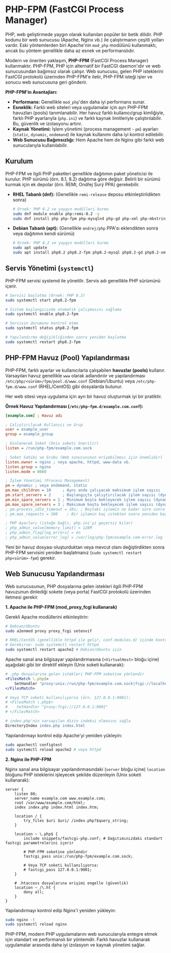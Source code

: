 # PHP-FPM (FastCGI Process Manager)

PHP, web geliştirmede yaygın olarak kullanılan popüler bir betik dilidir. PHP kodunu bir web sunucusu (Apache, Nginx vb.) ile çalıştırmanın çeşitli yolları vardır. Eski yöntemlerden biri Apache'nin `mod_php` modülünü kullanmaktı, ancak bu yöntem genellikle daha az esnek ve performanslıdır.

Modern ve önerilen yaklaşım, **PHP-FPM** (FastCGI Process Manager) kullanmaktır. PHP-FPM, PHP için alternatif bir FastCGI daemon'ıdır ve web sunucusundan bağımsız olarak çalışır. Web sunucusu, gelen PHP isteklerini FastCGI protokolü üzerinden PHP-FPM'e iletir, PHP-FPM isteği işler ve sonucu web sunucusuna geri gönderir.

**PHP-FPM'in Avantajları:**

*   **Performans:** Genellikle `mod_php`'den daha iyi performans sunar.
*   **Esneklik:** Farklı web siteleri veya uygulamalar için ayrı PHP-FPM havuzları (pools) tanımlanabilir. Her havuz farklı kullanıcı/grup kimliğiyle, farklı PHP ayarlarıyla (`php.ini`) ve farklı kaynak limitleriyle çalıştırılabilir. Bu, güvenlik ve izolasyonu artırır.
*   **Kaynak Yönetimi:** İşlem yönetimi (process management - `pm`) ayarları (`static`, `dynamic`, `ondemand`) ile kaynak kullanımı daha iyi kontrol edilebilir.
*   **Web Sunucusu Bağımsızlığı:** Hem Apache hem de Nginx gibi farklı web sunucularıyla kullanılabilir.

## Kurulum

PHP-FPM ve ilgili PHP paketleri genellikle dağıtımın paket yöneticisi ile kurulur. PHP sürümü (örn. 8.1, 8.2) dağıtıma göre değişir. Belirli bir sürümü kurmak için ek depolar (örn. REMI, Ondřej Surý PPA) gerekebilir.

*   **RHEL Tabanlı (dnf):** (Genellikle `remi-release` deposu etkinleştirildikten sonra)
    ```bash
    # Örnek: PHP 8.2 ve yaygın modülleri kurma
    sudo dnf module enable php:remi-8.2 -y 
    sudo dnf install php php-fpm php-mysqlnd php-gd php-xml php-mbstring php-intl -y
    ```
*   **Debian Tabanlı (apt):** (Genellikle `ondrej/php` PPA'sı eklendikten sonra veya dağıtımın kendi sürümü)
    ```bash
    # Örnek: PHP 8.2 ve yaygın modülleri kurma
    sudo apt update
    sudo apt install php8.2 php8.2-fpm php8.2-mysql php8.2-gd php8.2-xml php8.2-mbstring php8.2-intl -y
    ```

## Servis Yönetimi (`systemctl`)

PHP-FPM servisi systemd ile yönetilir. Servis adı genellikle PHP sürümünü içerir.

```bash
# Servisi başlatma (Örnek: PHP 8.2)
sudo systemctl start php8.2-fpm 

# Sistem başlangıcında otomatik çalışmasını sağlama
sudo systemctl enable php8.2-fpm

# Servisin durumunu kontrol etme
sudo systemctl status php8.2-fpm

# Yapılandırma değişikliğinden sonra yeniden başlatma
sudo systemctl restart php8.2-fpm 
```

## PHP-FPM Havuz (Pool) Yapılandırması

PHP-FPM, farklı ayarlar ve kullanıcılarla çalışabilen **havuzlar (pools)** kullanır. Varsayılan havuz genellikle `www` olarak adlandırılır ve yapılandırması `/etc/php/<sürüm>/fpm/pool.d/www.conf` (Debian/Ubuntu) veya `/etc/php-fpm.d/www.conf` (RHEL/CentOS) gibi dosyalarda bulunur.

Her web sitesi veya uygulama için ayrı bir havuz oluşturmak iyi bir pratiktir.

**Örnek Havuz Yapılandırması (`/etc/php-fpm.d/example.com.conf`):**
```ini
[example.com] ; Havuz adı

; Çalıştırılacak Kullanıcı ve Grup
user = example_user
group = example_group

; Dinlenecek Soket (Unix soketi önerilir)
listen = /run/php-fpm/example.com.sock 

; Soket Sahibi ve Grubu (Web sunucusunun erişebilmesi için önemlidir)
listen.owner = nginx ; veya apache, httpd, www-data vb.
listen.group = nginx
listen.mode = 0660

; İşlem Yönetimi (Process Management)
pm = dynamic ; veya ondemand, static
pm.max_children = 10     ; Aynı anda çalışacak maksimum işlem sayısı
pm.start_servers = 2     ; Başlangıçta çalıştırılacak işlem sayısı (dynamic için)
pm.min_spare_servers = 1 ; Minimum boşta bekleyecek işlem sayısı (dynamic için)
pm.max_spare_servers = 3 ; Maksimum boşta bekleyecek işlem sayısı (dynamic için)
; pm.process_idle_timeout = 10s; ; Boştaki işlemin ne kadar süre sonra kapatılacağı (ondemand için)
; pm.max_requests = 500    ; Bir işlemin kaç istekten sonra yeniden başlatılacağı

; PHP Ayarları (isteğe bağlı, php.ini'yi geçersiz kılar)
; php_admin_value[memory_limit] = 128M
; php_admin_flag[log_errors] = on
; php_admin_value[error_log] = /var/log/php-fpm/example.com-error.log
```
Yeni bir havuz dosyası oluşturduktan veya mevcut olanı değiştirdikten sonra PHP-FPM servisini yeniden başlatmanız (`sudo systemctl restart php<sürüm>-fpm`) gerekir.

## Web Sunucusu Yapılandırması

Web sunucusunun, PHP dosyalarına gelen istekleri ilgili PHP-FPM havuzunun dinlediği sokete (veya porta) FastCGI protokolü üzerinden iletmesi gerekir.

**1. Apache ile PHP-FPM (mod_proxy_fcgi kullanarak)**

Gerekli Apache modüllerini etkinleştirin:
```bash
# Debian/Ubuntu
sudo a2enmod proxy proxy_fcgi setenvif

# RHEL/CentOS (genellikle httpd ile gelir, conf.modules.d/ içinde kontrol edin)
# Gerekirse: sudo systemctl restart httpd 
sudo systemctl restart apache2 # Debian/Ubuntu için
```

Apache sanal ana bilgisayar yapılandırmasına (`<VirtualHost>` bloğu içine) aşağıdaki gibi bir direktif ekleyin (Unix soketi kullanarak):
```apache
# .php dosyalarına gelen istekleri PHP-FPM soketine yönlendir
<FilesMatch \.php$>
    SetHandler "proxy:unix:/run/php-fpm/example.com.sock|fcgi://localhost/"
</FilesMatch>

# Veya TCP soketi kullanılıyorsa (örn. 127.0.0.1:9001):
# <FilesMatch \.php$>
#    SetHandler "proxy:fcgi://127.0.0.1:9001"
# </FilesMatch>

# index.php'nin varsayılan dizin indeksi olmasını sağla
DirectoryIndex index.php index.html
```
Yapılandırmayı kontrol edip Apache'yi yeniden yükleyin:
```bash
sudo apachectl configtest
sudo systemctl reload apache2 # veya httpd
```

**2. Nginx ile PHP-FPM**

Nginx sanal ana bilgisayar yapılandırmasındaki (`server` bloğu içine) `location` bloğunu PHP isteklerini işleyecek şekilde düzenleyin (Unix soketi kullanarak):
```nginx
server {
    listen 80;
    server_name example.com www.example.com;
    root /var/www/example.com/html;
    index index.php index.html index.htm;

    location / {
        try_files $uri $uri/ /index.php?$query_string;
    }

    location ~ \.php$ {
        include snippets/fastcgi-php.conf; # Dağıtımınızdaki standart fastcgi parametrelerini içerir

        # PHP-FPM soketine yönlendir
        fastcgi_pass unix:/run/php-fpm/example.com.sock;

        # Veya TCP soketi kullanılıyorsa:
        # fastcgi_pass 127.0.0.1:9001;
    }

    # .htaccess dosyalarına erişimi engelle (güvenlik)
    location ~ /\.ht {
        deny all;
    }
}
```
Yapılandırmayı kontrol edip Nginx'i yeniden yükleyin:
```bash
sudo nginx -t
sudo systemctl reload nginx
```

PHP-FPM, modern PHP uygulamalarını web sunucularıyla entegre etmek için standart ve performanslı bir yöntemdir. Farklı havuzlar kullanarak uygulamalar arasında daha iyi izolasyon ve kaynak yönetimi sağlar.
